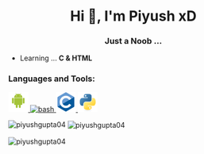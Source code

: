<h1 align="center">Hi 👋, I'm Piyush xD</h1>
<h3 align="center">Just a Noob ...</h3>

- Learning ... **C & HTML**

<p align="left">
</p>

<h3 align="left">Languages and Tools:</h3>
<p align="left"> <a href="https://developer.android.com" target="_blank" rel="noreferrer"> <img src="https://raw.githubusercontent.com/devicons/devicon/master/icons/android/android-original-wordmark.svg" alt="android" width="40" height="40"/> </a> <a href="https://www.gnu.org/software/bash/" target="_blank" rel="noreferrer"> <img src="https://www.vectorlogo.zone/logos/gnu_bash/gnu_bash-icon.svg" alt="bash" width="40" height="40"/> </a> <a href="https://www.cprogramming.com/" target="_blank" rel="noreferrer"> <img src="https://raw.githubusercontent.com/devicons/devicon/master/icons/c/c-original.svg" alt="c" width="40" height="40"/> </a> <a href="https://www.python.org" target="_blank" rel="noreferrer"> <img src="https://raw.githubusercontent.com/devicons/devicon/master/icons/python/python-original.svg" alt="python" width="40" height="40"/> </a> </p>

<p><img align="left" src="https://github-readme-stats.vercel.app/api/top-langs?username=piyushgupta04&show_icons=true&locale=en&layout=compact" alt="piyushgupta04" /></p>

<p>&nbsp;<img align="center" src="https://github-readme-stats.vercel.app/api?username=piyushgupta04&show_icons=true&locale=en" alt="piyushgupta04" /></p>

<p><img align="center" src="https://github-readme-streak-stats.herokuapp.com/?user=piyushgupta04&" alt="piyushgupta04" /></p>
